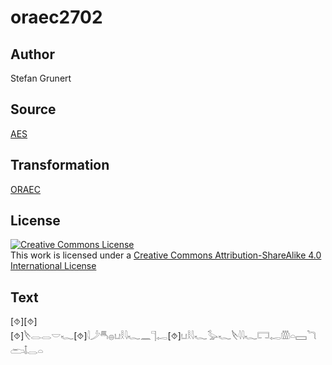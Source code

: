 # oraec2702

## Author

Stefan Grunert

## Source

[AES](https://github.com/simondschweitzer/aes)

## Transformation

[ORAEC](https://oraec.github.io/)

## License

<a rel="license" href="http://creativecommons.org/licenses/by-sa/4.0/"><img alt="Creative Commons License" style="border-width:0" src="https://i.creativecommons.org/l/by-sa/4.0/88x31.png" /></a><br />This work is licensed under a <a rel="license" href="http://creativecommons.org/licenses/by-sa/4.0/">Creative Commons Attribution-ShareAlike 4.0 International License</a>

## Text

[⯑][⯑][⯑]𓌸𓂋𓂋𓎟𓆑[⯑]𓇋𓌳𓄪𓐍𓂓𓎛𓇋𓆑𓈖𓊹𓉻[⯑]𓂓𓎛𓇋𓆑𓅭𓆑𓌸𓇋𓇋𓆑𓉐𓉻𓏃𓏏𓈙𓆓𓂧𓄤𓂋𓏏<br>
